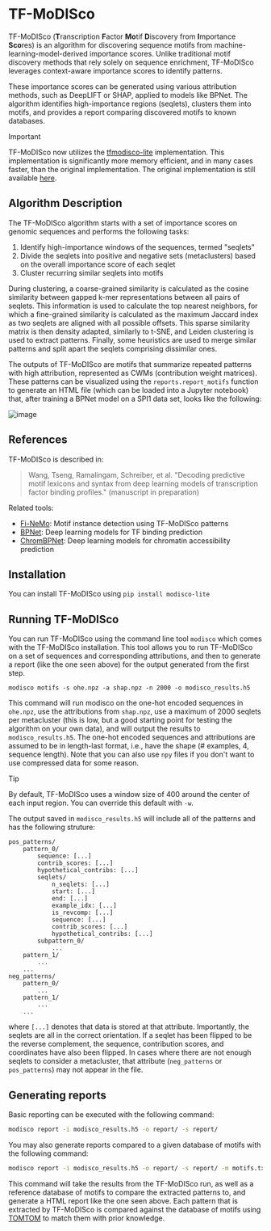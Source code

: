 # TF-MoDISco

TF-MoDISco (**T**ranscription **F**actor **Mo**tif **D**iscovery from **I**mportance **Sco**res) is an algorithm for discovering sequence motifs from machine-learning-model-derived importance scores. Unlike traditional motif discovery methods that rely solely on sequence enrichment, TF-MoDISco leverages context-aware importance scores to identify patterns.

These importance scores can be generated using various attribution methods, such as DeepLIFT or SHAP, applied to models like BPNet. The algorithm identifies high-importance regions (seqlets), clusters them into motifs, and provides a report comparing discovered motifs to known databases.

> [!IMPORTANT]  
> TF-MoDISco now utilizes the [tfmodisco-lite](https://github.com/jmschrei/tfmodisco-lite/) implementation. This implementation is significantly more memory efficient, and in many cases faster, than the original implementation. The original implementation is still available [here](https://github.com/kundajelab/tfmodisco/tree/v0-final).

## Algorithm Description

The TF-MoDISco algorithm starts with a set of importance scores on genomic sequences and performs the following tasks:

1. Identify high-importance windows of the sequences, termed "seqlets"
2. Divide the seqlets into positive and negative sets (metaclusters) based on the overall importance score of each seqlet
3. Cluster recurring similar seqlets into motifs

During clustering, a coarse-grained similarity is calculated as the cosine similarity between gapped k-mer representations between all pairs of seqlets. This information is used to calculate the top nearest neighbors, for which a fine-grained similarity is calculated as the maximum Jaccard index as two seqlets are aligned with all possible offsets. This sparse similarity matrix is then density adapted, similarly to t-SNE, and Leiden clustering is used to extract patterns. Finally, some heuristics are used to merge similar patterns and split apart the seqlets comprising dissimilar ones.

The outputs of TF-MoDISco are motifs that summarize repeated patterns with high attribution, represented as CWMs (contribution weight matrices). These patterns can be visualized using the `reports.report_motifs` function to generate an HTML file (which can be loaded into a Jupyter notebook) that, after training a BPNet model on a SPI1 data set, looks like the following:  

![image](https://user-images.githubusercontent.com/3916816/189726765-47e043c5-c942-4547-9b69-bfc8b5ba3131.png)

## References

TF-MoDISco is described in:
> Wang, Tseng, Ramalingam, Schreiber, et al. "Decoding predictive motif lexicons and syntax from deep learning models of transcription factor binding profiles." (manuscript in preparation)

Related tools:
- [Fi-NeMo](https://github.com/kundajelab/Fi-NeMo): Motif instance detection using TF-MoDISco patterns
- [BPNet](https://github.com/kundajelab/bpnet-refactor): Deep learning models for TF binding prediction
- [ChromBPNet](https://github.com/kundajelab/chrombpnet): Deep learning models for chromatin accessibility prediction

## Installation

You can install TF-MoDISco using `pip install modisco-lite`

## Running TF-MoDISco

You can run TF-MoDISco using the command line tool `modisco` which comes with the TF-MoDISco installation. This tool allows you to run TF-MoDISco on a set of sequences and corresponding attributions, and then to generate a report (like the one seen above) for the output generated from the first step.

`modisco motifs -s ohe.npz -a shap.npz -n 2000 -o modisco_results.h5`

This command will run modisco on the one-hot encoded sequences in `ohe.npz`, use the attributions from `shap.npz`, use a maximum of 2000 seqlets per metacluster (this is low, but a good starting point for testing the algorithm on your own data), and will output the results to `modisco_results.h5`. The one-hot encoded sequences and attributions are assumed to be in length-last format, i.e., have the shape (# examples, 4, sequence length). Note that you can also use `npy` files if you don't want to use compressed data for some reason. 

> [!TIP]
> By default, TF-MoDISco uses a window size of 400 around the center of each input region. You can override this default with `-w`.

The output saved in `modisco_results.h5` will include all of the patterns and has the following struture:

```
pos_patterns/
    pattern_0/
        sequence: [...]
        contrib_scores: [...]
        hypothetical_contribs: [...]
        seqlets/
            n_seqlets: [...]
            start: [...]
            end: [...]
            example_idx: [...]
            is_revcomp: [...]
            sequence: [...]
            contrib_scores: [...]
            hypothetical_contribs: [...]
        subpattern_0/
            ...
    pattern_1/
        ...
    ...
neg_patterns/
    pattern_0/
        ...
    pattern_1/
        ...
    ...
```

where `[...]` denotes that data is stored at that attribute. Importantly, the seqlets are all in the correct orientation. If a seqlet has been flipped to be the reverse complement, the sequence, contribution scores, and coordinates have also been flipped. In cases where there are not enough seqlets to consider a metacluster, that attribute (`neg_patterns` or `pos_patterns`) may not appear in the file.

## Generating reports

Basic reporting can be executed with the following command:  
```sh
modisco report -i modisco_results.h5 -o report/ -s report/
```

You may also generate reports compared to a given database of motifs with the following command:  
```sh
modisco report -i modisco_results.h5 -o report/ -s report/ -m motifs.txt
```

This command will take the results from the TF-MoDISco run, as well as a reference database of motifs to compare the extracted patterns to, and generate a HTML report like the one seen above. Each pattern that is extracted by TF-MoDISco is compared against the database of motifs using [TOMTOM](https://meme-suite.org/meme/tools/tomtom) to match them with prior knowledge.
